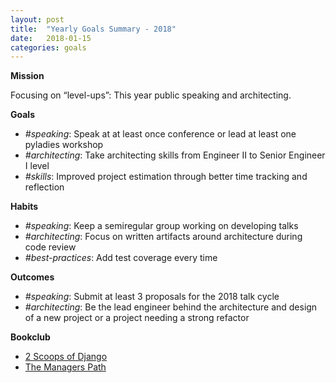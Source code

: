 ```yaml
---
layout: post
title:  "Yearly Goals Summary - 2018"
date:   2018-01-15
categories: goals
---
```


**Mission**

Focusing on “level-ups”: This year public speaking and architecting.

**Goals**

* _#speaking_: Speak at at least once conference or lead at least one pyladies workshop
* _#architecting_: Take architecting skills from Engineer II to Senior Engineer I level
* _#skills_: Improved project estimation through better time tracking and reflection

**Habits**

* _#speaking_: Keep a semiregular group working on developing talks
* _#architecting_: Focus on written artifacts around architecture during code review
* _#best-practices_: Add test coverage every time

**Outcomes**

* _#speaking_: Submit at least 3 proposals for the 2018 talk cycle
* _#architecting_: Be the lead engineer behind the architecture and design of a new project or a project needing a strong refactor

**Bookclub**
* [2 Scoops of Django](https://www.amazon.com/Two-Scoops-Django-1-11-Practices/dp/0692915729/)
* [The Managers Path](https://www.amazon.com/Managers-Path-Leaders-Navigating-Growth/dp/1491973897/)
